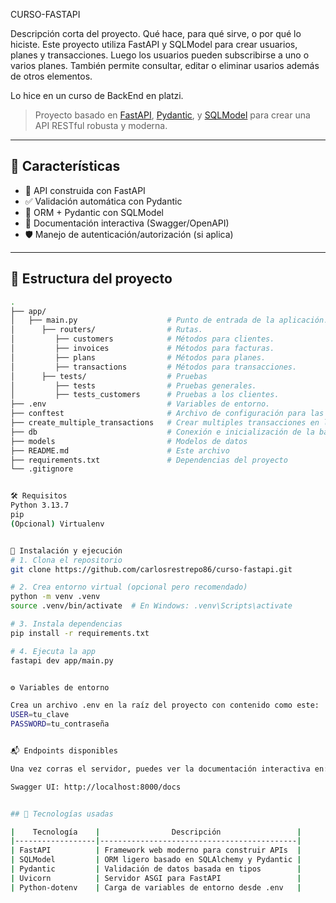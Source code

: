 CURSO-FASTAPI

Descripción corta del proyecto. Qué hace, para qué sirve, o por qué lo hiciste.
Este proyecto utiliza FastAPI y SQLModel para crear usuarios, planes y transacciones. Luego los usuarios pueden subscribirse a uno o varios planes. También permite consultar, editar o eliminar usarios además de otros elementos.

Lo hice en un curso de BackEnd en platzi.

> Proyecto basado en [FastAPI](https://fastapi.tiangolo.com/), [Pydantic](https://docs.pydantic.dev/), y [SQLModel](https://sqlmodel.tiangolo.com/) para crear una API RESTful robusta y moderna.


---

## 🚀 Características

- 🔧 API construida con FastAPI
- ✅ Validación automática con Pydantic
- 🧠 ORM + Pydantic con SQLModel
- 📄 Documentación interactiva (Swagger/OpenAPI)
- 🛡️ Manejo de autenticación/autorización (si aplica)

---


## 📁 Estructura del proyecto

```bash
.
├── app/
│   ├── main.py                    # Punto de entrada de la aplicación.
│      ├── routers/                # Rutas.
│         ├── customers            # Métodos para clientes.
│         ├── invoices             # Métodos para facturas.
│         ├── plans                # Métodos para planes.
│         ├── transactions         # Métodos para transacciones.
│      ├── tests/                  # Pruebas
│         ├── tests                # Pruebas generales.
│         ├── tests_customers      # Pruebas a los clientes.
├── .env                           # Variables de entorno.
├── conftest                       # Archivo de configuración para las pruebas.
├── create_multiple_transactions   # Crear multiples transacciones en la base de datos.
├── db                             # Conexión e inicialización de la base de datos.
├── models                         # Modelos de datos
├── README.md                      # Este archivo
├── requirements.txt               # Dependencias del proyecto
└── .gitignore


🛠️ Requisitos
Python 3.13.7
pip
(Opcional) Virtualenv


🧪 Instalación y ejecución
# 1. Clona el repositorio
git clone https://github.com/carlosrestrepo86/curso-fastapi.git

# 2. Crea entorno virtual (opcional pero recomendado)
python -m venv .venv
source .venv/bin/activate  # En Windows: .venv\Scripts\activate

# 3. Instala dependencias
pip install -r requirements.txt

# 4. Ejecuta la app
fastapi dev app/main.py


⚙️ Variables de entorno

Crea un archivo .env en la raíz del proyecto con contenido como este:
USER=tu_clave
PASSWORD=tu_contraseña


📬 Endpoints disponibles

Una vez corras el servidor, puedes ver la documentación interactiva en:

Swagger UI: http://localhost:8000/docs


## 🧱 Tecnologías usadas

|    Tecnología    |                Descripción                 | 
|------------------|--------------------------------------------|
| FastAPI          | Framework web moderno para construir APIs  | 
| SQLModel         | ORM ligero basado en SQLAlchemy y Pydantic | 
| Pydantic         | Validación de datos basada en tipos        |
| Uvicorn          | Servidor ASGI para FastAPI                 |
| Python-dotenv    | Carga de variables de entorno desde .env   |


